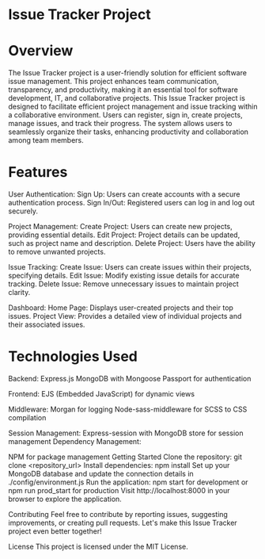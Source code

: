 # Issue Tracker Project
   # Overview
The Issue Tracker project is a user-friendly solution for efficient software issue management. This project enhances team communication, transparency, and productivity, making it an essential tool for software development, IT, and collaborative projects.
This Issue Tracker project is designed to facilitate efficient project management and issue tracking within a collaborative environment. Users can register, sign in, create projects, manage issues, and track their progress. The system allows users to seamlessly organize their tasks, enhancing productivity and collaboration among team members.

   # Features
User Authentication:
Sign Up: Users can create accounts with a secure authentication process.
Sign In/Out: Registered users can log in and log out securely.

Project Management:
Create Project: Users can create new projects, providing essential details.
Edit Project: Project details can be updated, such as project name and description.
Delete Project: Users have the ability to remove unwanted projects.

Issue Tracking:
Create Issue: Users can create issues within their projects, specifying details.
Edit Issue: Modify existing issue details for accurate tracking.
Delete Issue: Remove unnecessary issues to maintain project clarity.

Dashboard:
Home Page: Displays user-created projects and their top issues.
Project View: Provides a detailed view of individual projects and their associated issues.

   # Technologies Used
Backend:
Express.js
MongoDB with Mongoose
Passport for authentication

Frontend:
EJS (Embedded JavaScript) for dynamic views

Middleware:
Morgan for logging
Node-sass-middleware for SCSS to CSS compilation

Session Management:
Express-session with MongoDB store for session management
Dependency Management:

NPM for package management
Getting Started
Clone the repository: git clone <repository_url>
Install dependencies: npm install
Set up your MongoDB database and update the connection details in ./config/environment.js
Run the application: npm start for development or npm run prod_start for production
Visit http://localhost:8000 in your browser to explore the application.

Contributing
Feel free to contribute by reporting issues, suggesting improvements, or creating pull requests. Let's make this Issue Tracker project even better together!

License
This project is licensed under the MIT License.







